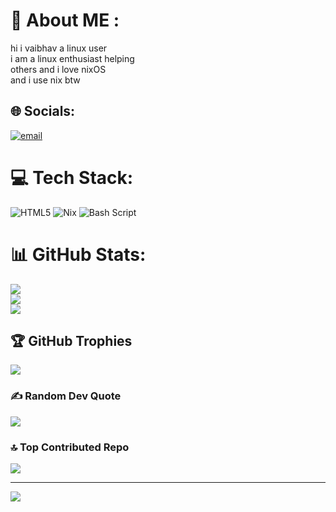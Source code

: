 # 💫 About ME :
hi i vaibhav a linux user <br>i am a linux enthusiast helping <br>others and i love nixOS <br> and i use nix btw


## 🌐 Socials:
[![email](https://img.shields.io/badge/Email-D14836?logo=gmail&logoColor=white)](mailto:kv26102009@gmail.com) 

# 💻 Tech Stack:
![HTML5](https://img.shields.io/badge/html5-%23E34F26.svg?style=for-the-badge&logo=html5&logoColor=white) ![Nix](https://img.shields.io/badge/NIX-5277C3.svg?style=for-the-badge&logo=NixOS&logoColor=white) ![Bash Script](https://img.shields.io/badge/bash_script-%23121011.svg?style=for-the-badge&logo=gnu-bash&logoColor=white)
# 📊 GitHub Stats:
![](https://github-readme-stats.vercel.app/api?username=ijadux2&theme=radical&hide_border=false&include_all_commits=false&count_private=false)<br/>
![](https://nirzak-streak-stats.vercel.app/?user=ijadux2&theme=radical&hide_border=false)<br/>
![](https://github-readme-stats.vercel.app/api/top-langs/?username=ijadux2&theme=radical&hide_border=false&include_all_commits=false&count_private=false&layout=compact)

## 🏆 GitHub Trophies
![](https://github-profile-trophy.vercel.app/?username=ijadux2&theme=radical&no-frame=false&no-bg=true&margin-w=4)

### ✍️ Random Dev Quote
![](https://quotes-github-readme.vercel.app/api?type=horizontal&theme=radical)

### 🔝 Top Contributed Repo
![](https://github-contributor-stats.vercel.app/api?username=ijadux2&limit=5&theme=dark&combine_all_yearly_contributions=true)

---
[![](https://visitcount.itsvg.in/api?id=ijadux2&icon=0&color=0)](https://visitcount.itsvg.in)

<!-- Proudly created with GPRM ( https://gprm.itsvg.in ) -->
